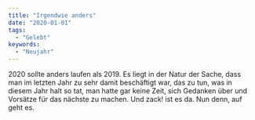 ```yaml
---
title: "Irgendwie anders"
date: "2020-01-01"
tags:
  - "Gelebt"
keywords:
  - "Neujahr"
---
```


2020 sollte anders laufen als 2019. Es liegt in der Natur der Sache, dass man im letzten Jahr zu sehr damit beschäftigt war, das zu tun, was in diesem Jahr halt so tat, man hatte gar keine Zeit, sich Gedanken über und Vorsätze für das nächste zu machen. Und zack! ist es da. Nun denn, auf geht es.
